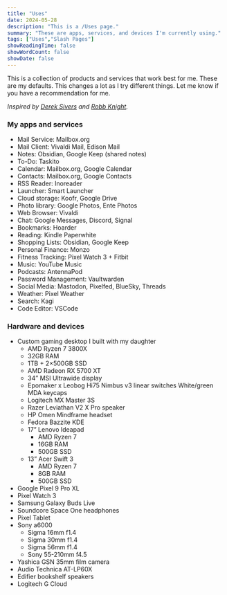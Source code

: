 ```yaml
---
title: "Uses"
date: 2024-05-28
description: "This is a /Uses page."
summary: "These are apps, services, and devices I'm currently using."
tags: ["Uses","Slash Pages"]
showReadingTime: false
showWordCount: false
showDate: false
---
```

This is a collection of products and services that work best for me. These are my defaults. This changes a lot as I try different things. Let me know if you have a recommendation for me.

*Inspired by [Derek Sivers](https://sive.rs/uses) and [Robb Knight](https://defaults.rknight.me/).*

### My apps and services

* Mail Service: Mailbox.org
* Mail Client: Vivaldi Mail, Edison Mail
* Notes: Obsidian, Google Keep (shared notes)
* To-Do: Taskito
* Calendar: Mailbox.org, Google Calendar
* Contacts: Mailbox.org, Google Contacts
* RSS Reader: Inoreader
* Launcher: Smart Launcher
* Cloud storage: Koofr, Google Drive
* Photo library: Google Photos, Ente Photos
* Web Browser: Vivaldi
* Chat: Google Messages, Discord, Signal
* Bookmarks: Hoarder
* Reading: Kindle Paperwhite
* Shopping Lists: Obsidian, Google Keep
* Personal Finance: Monzo
* Fitness Tracking: Pixel Watch 3 + Fitbit
* Music: YouTube Music
* Podcasts: AntennaPod
* Password Management: Vaultwarden
* Social Media: Mastodon, Pixelfed, BlueSky, Threads
* Weather: Pixel Weather
* Search: Kagi
* Code Editor: VSCode

### Hardware and devices

* Custom gaming desktop I built with my daughter
  * AMD Ryzen 7 3800X
  * 32GB RAM
  * 1TB + 2×500GB SSD
  * AMD Radeon RX 5700 XT
  * 34” MSI Ultrawide display
  * Epomaker x Leobog Hi75
    Nimbus v3 linear switches
    White/green MDA keycaps
  * Logitech MX Master 3S
  * Razer Leviathan V2 X Pro speaker
  * HP Omen Mindframe headset
  * Fedora Bazzite KDE
  * 17” Lenovo Ideapad
    * AMD Ryzen 7
    * 16GB RAM
    * 500GB SSD
  * 13” Acer Swift 3
    * AMD Ryzen 7
    * 8GB RAM
    * 500GB SSD
* Google Pixel 9 Pro XL
* Pixel Watch 3
* Samsung Galaxy Buds Live
* Soundcore Space One headphones
* Pixel Tablet
* Sony a6000
  * Sigma 16mm f1.4
  * Sigma 30mm f1.4
  * Sigma 56mm f1.4
  * Sony 55-210mm f4.5
* Yashica GSN 35mm film camera
* Audio Technica AT-LP60X
* Edifier bookshelf speakers
* Logitech G Cloud
